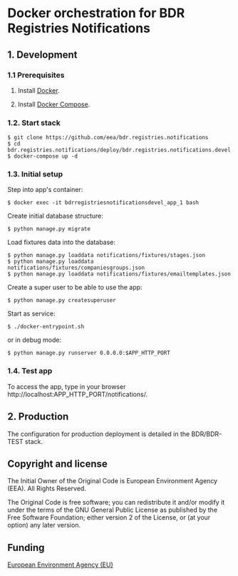 # Docker orchestration for BDR Registries Notifications


## 1. Development

### 1.1 Prerequisites

1. Install [Docker](https://www.docker.com/).

2. Install [Docker Compose](https://docs.docker.com/compose/).

### 1.2. Start stack

    $ git clone https://github.com/eea/bdr.registries.notifications
    $ cd bdr.registries.notifications/deploy/bdr.registries.notifications.devel
    $ docker-compose up -d

### 1.3. Initial setup

Step into app's container:

    $ docker exec -it bdrregistriesnotificationsdevel_app_1 bash

Create initial database structure:

    $ python manage.py migrate

Load fixtures data into the database:

    $ python manage.py loaddata notifications/fixtures/stages.json
    $ python manage.py loaddata notifications/fixtures/companiesgroups.json
    $ python manage.py loaddata notifications/fixtures/emailtemplates.json

Create a super user to be able to use the app:

    $ python manage.py createsuperuser

Start as service:

    $ ./docker-entrypoint.sh

or in debug mode:

    $ python manage.py runserver 0.0.0.0:$APP_HTTP_PORT


### 1.4. Test app

To access the app, type in your browser http://localhost:APP_HTTP_PORT/notifications/.



## 2. Production

The configuration for production deployment is detailed in the BDR/BDR-TEST stack.


## Copyright and license

The Initial Owner of the Original Code is European Environment Agency (EEA).
All Rights Reserved.

The Original Code is free software;
you can redistribute it and/or modify it under the terms of the GNU
General Public License as published by the Free Software Foundation;
either version 2 of the License, or (at your option) any later
version.


## Funding

[European Environment Agency (EU)](http://eea.europa.eu)

